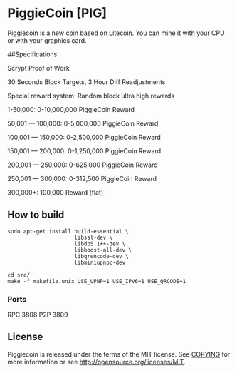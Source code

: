 # PiggieCoin [PIG]

Piggiecoin is a new coin based on Litecoin. You can mine it with your CPU or with your graphics card.

##Specifications

Scrypt Proof of Work

30 Seconds Block Targets, 3 Hour Diff Readjustments

Special reward system: Random block ultra high rewards

1-50,000: 0-10,000,000 PiggieCoin Reward

50,001 — 100,000: 0-5,000,000 PiggieCoin Reward

100,001 — 150,000: 0-2,500,000 PiggieCoin Reward

150,001 — 200,000: 0-1,250,000 PiggieCoin Reward

200,001 — 250,000: 0-625,000 PiggieCoin Reward

250,001 — 300,000: 0-312,500 PiggieCoin Reward

300,000+: 100,000 Reward (flat)

## How to build

    sudo apt-get install build-essential \
                         libssl-dev \
                         libdb5.1++-dev \
                         libboost-all-dev \
                         libqrencode-dev \
                         libminiupnpc-dev

    cd src/
    make -f makefile.unix USE_UPNP=1 USE_IPV6=1 USE_QRCODE=1

### Ports
RPC 3808
P2P 3809

## License
Piggiecoin is released under the terms of the MIT license. See [COPYING](COPYING)
for more information or see http://opensource.org/licenses/MIT.


